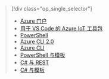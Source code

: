 > [!div class="op_single_selector"]
>- [Azure 门户](../articles/iot-hub/iot-hub-create-through-portal.md)
>- [用于 VS Code 的 Azure IoT 工具包](../articles/iot-hub/iot-hub-create-use-iot-toolkit.md)
>- [PowerShell](../articles/iot-hub/iot-hub-create-using-powershell.md)
>- [Azure CLI 2.0](../articles/iot-hub/iot-hub-create-using-cli.md)
>- [Azure CLI](../articles/iot-hub/iot-hub-create-using-cli-nodejs.md)
>- [PowerShell 与模板](../articles/iot-hub/iot-hub-rm-template-powershell.md)
>- [C# 与 REST](../articles/iot-hub/iot-hub-rm-rest.md)
>- [C# 与模板](../articles/iot-hub/iot-hub-rm-template.md)